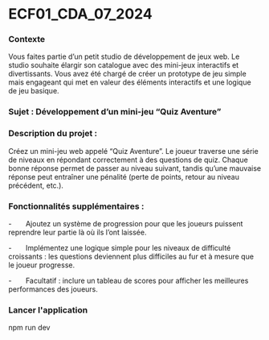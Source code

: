 # ECF01_CDA_07_2024


### Contexte
Vous faites partie dʼun petit studio de développement de jeux web. Le studio
souhaite élargir son catalogue avec des mini-jeux interactifs et divertissants.
Vous avez été chargé de créer un prototype de jeu simple mais engageant qui
met en valeur des éléments interactifs et une logique de jeu basique.

### Sujet : Développement dʼun mini-jeu “Quiz Aventureˮ
### Description du projet :
Créez un mini-jeu web appelé “Quiz Aventureˮ. Le joueur traverse une série de niveaux en répondant correctement à des questions de quiz. Chaque bonne réponse permet de passer au niveau suivant, tandis quʼune mauvaise réponse peut entraîner une pénalité (perte de points, retour au niveau précédent, etc.).

### Fonctionnalités supplémentaires :

-  Ajoutez un système de progression pour que les joueurs puissent reprendre leur partie là où ils lʼont laissée.  

-  Implémentez une logique simple pour les niveaux de difficulté croissants : les questions deviennent plus difficiles au fur et à mesure que le  joueur progresse.  
 
-  Facultatif : inclure un tableau de scores pour afficher les meilleures performances des joueurs.

### Lancer l'application
npm run dev
